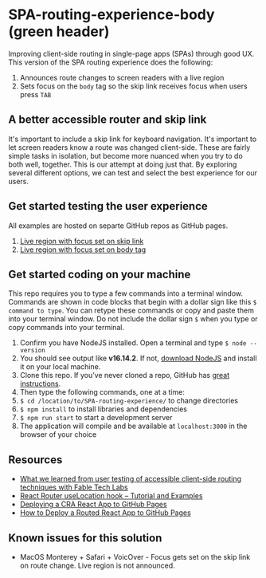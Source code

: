# SPA-routing-experience-body (green header)
Improving client-side routing in single-page apps (SPAs) through good UX. This version of the SPA routing experience does the following:

1. Announces route changes to screen readers with a live region
1. Sets focus on the `body` tag so the skip link receives focus when users press `TAB`

## A better accessible router and skip link
It's important to include a skip link for keyboard navigation. It's important to let screen readers know a route was changed client-side. These are fairly simple tasks in isolation, but become more nuanced when you try to do both well, together. This is our attempt at doing just that. By exploring several different options, we can test and select the best experience for our users.

## Get started testing the user experience
All examples are hosted on separte GitHub repos as GitHub pages.

1. [Live region with focus set on skip link](https://1copenut.github.io/SPA-routing-experience/)
1. [Live region with focus set on body tag](https://1copenut.github.io/SPA-routing-experience-body/)

## Get started coding on your machine
This repo requires you to type a few commands into a terminal window. Commands are shown in code blocks that begin with a dollar sign like this `$ command to type`. You can retype these commands or copy and paste them into your terminal window. Do not include the dollar sign ` $ ` when you type or copy commands into your terminal.

1. Confirm you have NodeJS installed. Open a terminal and type `$ node --version`
1. You should see output like **v16.14.2**. If not, [download NodeJS](https://nodejs.org/en/download/) and install it on your local machine.
1. Clone this repo. If you&rsquo;ve never cloned a repo, GitHub has [great instructions](https://docs.github.com/en/repositories/creating-and-managing-repositories/cloning-a-repository).
1. Then type the following commands, one at a time:
1. `$ cd /location/to/SPA-routing-experience/` to change directories
1. `$ npm install` to install libraries and dependencies
1. `$ npm run start` to start a development server
1. The application will compile and be available at `localhost:3000` in the browser of your choice

## Resources
* [What we learned from user testing of accessible client-side routing techniques with Fable Tech Labs](https://www.gatsbyjs.com/blog/2019-07-11-user-testing-accessible-client-routing/)
* [React Router useLocation hook – Tutorial and Examples](https://www.kindacode.com/article/react-router-uselocation-hook-tutorial-and-examples/)
* [Deploying a CRA React App to GitHub Pages](https://github.com/gitname/react-gh-pages)
* [How to Deploy a Routed React App to GitHub Pages](https://www.freecodecamp.org/news/deploy-a-react-app-to-github-pages/)

## Known issues for this solution
* MacOS Monterey + Safari + VoicOver - Focus gets set on the skip link on route change. Live region is not announced.
